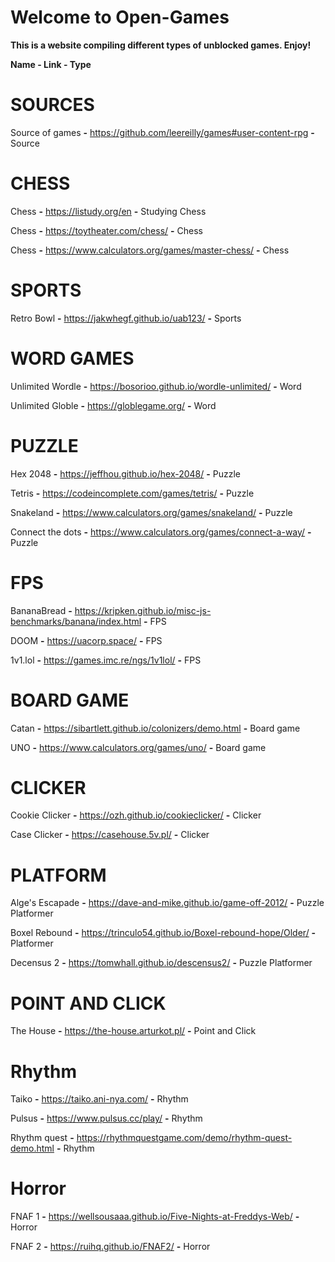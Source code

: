 # Welcome to Open-Games

**This is a website compiling different types of unblocked games. Enjoy!**

**Name - Link - Type**

# SOURCES

Source of games **-** https://github.com/leereilly/games#user-content-rpg **-** Source

# CHESS

Chess **-** https://listudy.org/en **-** Studying Chess

Chess **-** https://toytheater.com/chess/ **-** Chess

Chess **-** https://www.calculators.org/games/master-chess/ **-** Chess

# SPORTS

Retro Bowl **-** https://jakwhegf.github.io/uab123/ **-** Sports

# WORD GAMES

Unlimited Wordle **-** https://bosorioo.github.io/wordle-unlimited/ **-** Word

Unlimited Globle **-** https://globlegame.org/ **-** Word

# PUZZLE

Hex 2048 **-** https://jeffhou.github.io/hex-2048/ **-** Puzzle

Tetris **-** https://codeincomplete.com/games/tetris/ **-** Puzzle

Snakeland **-** https://www.calculators.org/games/snakeland/ **-** Puzzle

Connect the dots **-** https://www.calculators.org/games/connect-a-way/ **-** Puzzle

# FPS

BananaBread **-** https://kripken.github.io/misc-js-benchmarks/banana/index.html **-** FPS

DOOM **-** https://uacorp.space/ **-** FPS

1v1.lol **-** https://games.imc.re/ngs/1v1lol/ **-** FPS

# BOARD GAME

Catan **-** https://sibartlett.github.io/colonizers/demo.html **-** Board game

UNO **-** https://www.calculators.org/games/uno/ **-** Board game

# CLICKER

Cookie Clicker **-** https://ozh.github.io/cookieclicker/ **-** Clicker

Case Clicker **-** https://casehouse.5v.pl/ **-** Clicker

# PLATFORM

Alge's Escapade **-** https://dave-and-mike.github.io/game-off-2012/ **-** Puzzle Platformer

Boxel Rebound **-** https://trinculo54.github.io/Boxel-rebound-hope/Older/ **-** Platformer

Decensus 2 **-** https://tomwhall.github.io/descensus2/ **-** Puzzle Platformer

# POINT AND CLICK

The House **-** https://the-house.arturkot.pl/ **-** Point and Click

# Rhythm

Taiko **-** https://taiko.ani-nya.com/ **-** Rhythm

Pulsus **-** https://www.pulsus.cc/play/ **-** Rhythm

Rhythm quest **-** https://rhythmquestgame.com/demo/rhythm-quest-demo.html **-** Rhythm

# Horror

FNAF 1 **-** https://wellsousaaa.github.io/Five-Nights-at-Freddys-Web/ **-** Horror

FNAF 2 **-** https://ruihq.github.io/FNAF2/ **-** Horror


